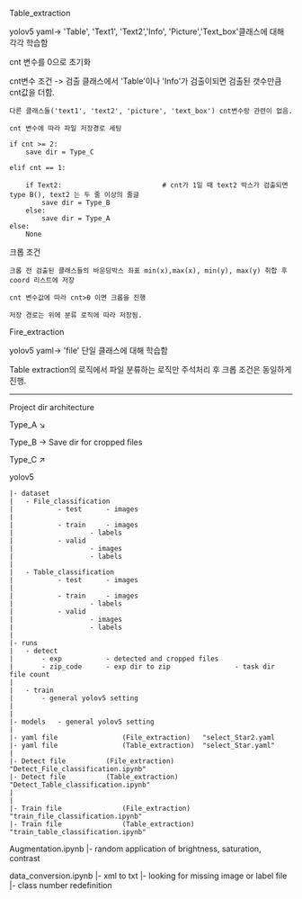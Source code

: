 Table_extraction

yolov5 yaml-> 'Table', 'Text1', 'Text2','Info', 'Picture','Text_box'클래스에 대해 각각 학습함



cnt 변수를 0으로 초기화 



cnt변수 조건 -> 검출 클래스에서 'Table'이나 'Info'가 검출이되면 검출된 갯수만큼 cnt값을 더함.  
    
    다른 클래스들('text1', 'text2', 'picture', 'text_box') cnt변수랑 관련이 없음.

    cnt 변수에 따라 파일 저장경로 세팅

    if cnt >= 2:
        save dir = Type_C  

    elif cnt == 1:
                                
        if Text2:                         # cnt가 1일 때 text2 박스가 검출되면 type B(), text2 는 두 줄 이상의 줄글
            save dir = Type_B
        else:
            save dir = Type_A
    else:
        None



크롭 조건
    
    크롭 전 검출된 클래스들의 바운딩박스 좌표 min(x),max(x), min(y), max(y) 취합 후 coord 리스트에 저장

    cnt 변수값에 따라 cnt>0 이면 크롭을 진행

    저장 경로는 위에 분류 로직에 따라 저장됨.




Fire_extraction


yolov5 yaml-> 'file' 단일 클래스에 대해 학습함

Table extraction의 로직에서 파일 분류하는 로직만 주석처리 후 크롭 조건은 동일하게 진행.







------------------------------------------------------------------------------------------------------------------------------------------------------------------------------------------------------------------------------------------------------------------------
Project dir architecture


Type_A  ↘

Type_B 	→  Save dir for cropped files

Type_C 	↗
	
	
yolov5

	|- dataset
 	|	- File_classification
 	|			- test		- images
 	|
 	|			- train 	- images
 	|					- labels
 	|			- valid  
 	|					- images
 	|					- labels
 	|									
 	|	- Table_classification
 	|			- test		- images
 	|
 	|			- train 	- images
 	|					- labels
 	|			- valid  
 	|					- images
 	|					- labels
 	|									
 	|- runs
 	|	- detect
 	|		- exp			- detected and cropped files	
 	|		- zip_code		- exp dir to zip				- task dir file count
 	|
 	|	- train	
 	|		- general yolov5 setting	
 	|
 	|
 	|- models	- general yolov5 setting
 	|
 	|- yaml file 				(File_extraction)	"select_Star2.yaml
 	|- yaml file 				(Table_extraction)	"select_Star.yaml"
 	|
 	|- Detect file			(File_extraction)	"Detect_File_classification.ipynb"	
 	|- Detect file			(Table_extraction)	"Detect_Table_classification.ipynb"	
 	|
 	|
 	|- Train file				(File_extraction)	"train_file_classification.ipynb"
 	|- Train file				(Table_extraction)	"train_table_classification.ipynb"
	
Augmentation.ipynb
 	|- random application of brightness, saturation, contrast


data_conversion.ipynb
 	|- xml to txt
  	|- looking for missing image or label file
  	|- class number redefinition

	




